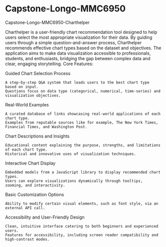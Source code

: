 # Capstone-Longo-MMC6950
Capstone-Longo-MMC6950-Charthelper

Charthelper is a user-friendly chart recommendation tool designed to help users select the most appropriate visualization for their data. By guiding users through a simple question-and-answer process, Charthelper recommends effective chart types based on the dataset and objectives. The application aims to make data visualization accessible to professionals, students, and enthusiasts, bridging the gap between complex data and clear, engaging storytelling.
Core Features:

Guided Chart Selection Process

    A step-by-step Q&A system that leads users to the best chart type based on input.
    Questions focus on data type (categorical, numerical, time-series) and visualization objectives.

Real-World Examples

    A curated database of links showcasing real-world applications of each chart type.
    Examples from reputable sources like for example, The New York Times, Financial Times, and Washington Post.

Chart Descriptions and Insights

    Educational content explaining the purpose, strengths, and limitations of each chart type.
    Historical and innovative uses of visualization techniques.

Interactive Chart Display

    Embedded models from a JavaScript library to display recommended chart types.
    Users can explore visualizations dynamically through tooltips, zooming, and interactivity.

Basic Customization Options

    Ability to modify certain visual elements, such as font style, via an external API call.

Accessibility and User-Friendly Design

    Clean, intuitive interface catering to both beginners and experienced users.
    Features for accessibility, including screen reader compatibility and high-contrast modes.
